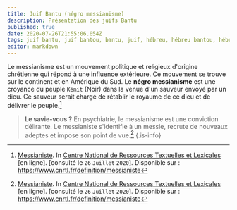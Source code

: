```yaml
---
title: Juif Bantu (négro messianisme)
description: Présentation des juifs Bantu
published: true
date: 2020-07-26T21:55:06.054Z
tags: juif bantu, juif bantou, bantu, juif, hébreu, hébreu bantou, hébreu bantu, négro messianisme, négro-messianisme, afro messianisme, afro-messianisme
editor: markdown
---
```


Le messianisme est un mouvement politique et religieux d'origine chrétienne qui répond à une influence extérieure. Ce mouvement se trouve sur le continent et en Amérique du Sud.
Le **négro messianisme** est une croyance du peuple `Kémit` (Noir) dans la venue d'un sauveur envoyé par un dieu. Ce sauveur serait chargé de rétablir le royaume de ce dieu et de délivrer le peuple.[^1]

> **Le savie-vous ?**
> En psychiatrie, le messianisme est une conviction délirante. Le messianiste s'identifie à un messie, recrute de nouveaux adeptes et impose son point de vue.[^1]
{.is-info}

[^1]: [Messianiste](https://www.cnrtl.fr/definition/messianiste). In [Centre National de Ressources Textuelles et Lexicales](https://www.cnrtl.fr/) [en ligne]. [consulté le `26` `Juillet` `2020`]. Disponible sur : https://www.cnrtl.fr/definition/messianiste
